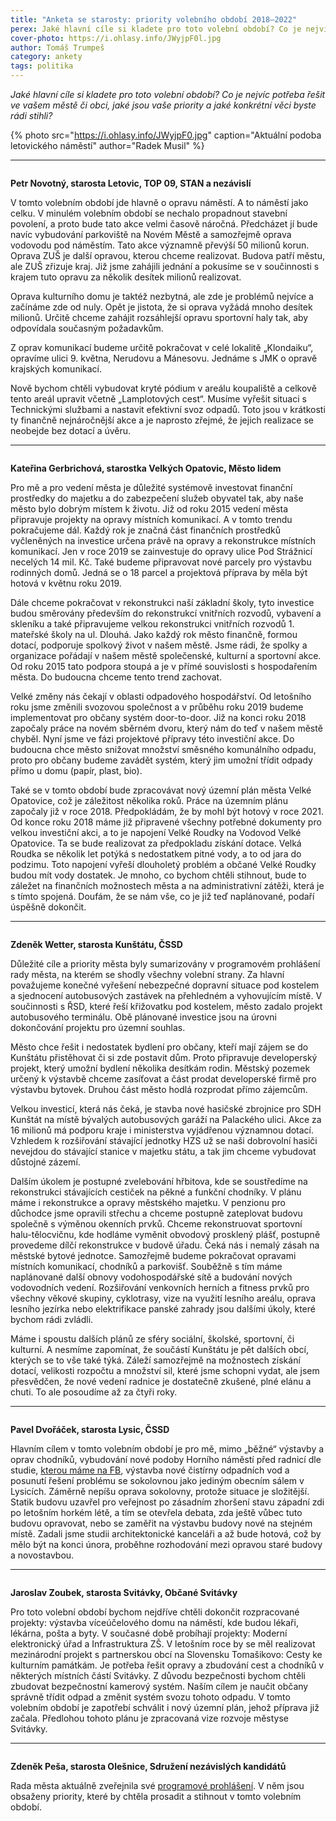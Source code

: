 ```yaml
---
title: "Anketa se starosty: priority volebního období 2018–2022"
perex: Jaké hlavní cíle si kladete pro toto volební období? Co je nejvíc potřeba řešit ve vaší obci, jaké jsou vaše priority a jaké konkrétní věci byste rádi stihli? Odpovídají starostové Letovic, Velkých Opatovic, Kunštátu, Lysic, Svitávky a Olešnice.
cover-photo: https://i.ohlasy.info/JWyjpF0l.jpg
author: Tomáš Trumpeš
category: ankety
tags: politika
---
```


*Jaké hlavní cíle si kladete pro toto volební období? Co je nejvíc potřeba řešit ve vašem městě či obci, jaké jsou vaše priority a jaké konkrétní věci byste rádi stihli?*

{% photo src="https://i.ohlasy.info/JWyjpF0.jpg" caption="Aktuální podoba letovického náměstí" author="Radek Musil" %}

---

<img class="profile-picture" src="https://i.ohlasy.info/v1CQ44i.jpg" alt="" />

**Petr Novotný, starosta Letovic, TOP 09, STAN a nezávislí**

V tomto volebním období jde hlavně o opravu náměstí. A to náměstí jako celku. V minulém volebním období se nechalo propadnout stavební povolení, a proto bude tato akce velmi časově náročná. Předcházet jí bude navíc vybudování parkoviště na Novém Městě a samozřejmě oprava vodovodu pod náměstím. Tato akce významně převýší 50 milionů korun. Oprava ZUŠ je další opravou, kterou chceme realizovat. Budova patří městu, ale ZUŠ zřizuje kraj. Již jsme zahájili jednání a pokusíme se v součinnosti s krajem tuto opravu za několik desítek milionů realizovat. 

Oprava kulturního domu je taktéž nezbytná, ale zde je problémů nejvíce a začínáme zde od nuly. Opět je jistota, že si oprava vyžádá mnoho desítek milionů. Určitě chceme zahájit rozsáhlejší opravu sportovní haly tak, aby odpovídala současným požadavkům. 

Z oprav komunikací budeme určitě pokračovat v celé lokalitě „Klondaiku“, opravíme ulici 9. května, Nerudovu a Mánesovu. Jednáme s JMK o opravě krajských komunikací. 

Nově bychom chtěli vybudovat kryté pódium v areálu koupaliště a celkově tento areál upravit včetně „Lamplotových cest“. Musíme vyřešit situaci s Technickými službami a nastavit efektivní svoz odpadů. Toto jsou v krátkosti ty finančně nejnáročnější akce a je naprosto zřejmé, že jejich realizace se neobejde bez dotací a úvěru.

---

<img class="profile-picture" src="https://i.ohlasy.info/j44UrIE.jpg" alt="" />

**Kateřina Gerbrichová, starostka Velkých Opatovic, Město lidem**

Pro mě a pro vedení města je důležité systémově investovat finanční prostředky do majetku a do zabezpečení služeb obyvatel tak, aby naše město bylo dobrým místem k životu. Již od roku 2015 vedení města připravuje projekty na opravy místních komunikací. A v tomto trendu pokračujeme dál. Každý rok je značná část finančních prostředků vyčleněných na investice určena právě na opravy a rekonstrukce místních komunikací. Jen v roce 2019 se zainvestuje do opravy ulice Pod Strážnicí necelých 14 mil. Kč. Také budeme připravovat nové parcely pro výstavbu rodinných domů. Jedná se o 18 parcel a projektová příprava by měla být hotová v květnu roku 2019.

Dále chceme pokračovat v rekonstrukci naší základní školy, tyto investice budou směrovány především do rekonstrukcí vnitřních rozvodů, vybavení a skleníku a také připravujeme velkou rekonstrukci vnitřních rozvodů 1. mateřské školy na ul. Dlouhá. Jako každý rok město finančně, formou dotací, podporuje spolkový život v našem městě. Jsme rádi, že spolky a organizace pořádají v našem městě společenské, kulturní a sportovní akce. Od roku 2015 tato podpora stoupá a je v přímé souvislosti s hospodařením města. Do budoucna chceme tento trend zachovat.

Velké změny nás čekají v oblasti odpadového hospodářství. Od letošního roku jsme změnili svozovou společnost a v průběhu roku 2019 budeme implementovat pro občany systém door-to-door. Již na konci roku 2018 započaly práce na novém sběrném dvoru, který nám do teď v našem městě chyběl. Nyní jsme ve fázi projektové přípravy této investiční akce. Do budoucna chce město snižovat množství směsného komunálního odpadu, proto pro občany budeme zavádět systém, který jim umožní třídit odpady přímo u domu (papír, plast, bio). 

Také se v tomto období bude zpracovávat nový územní plán města Velké Opatovice, což je záležitost několika roků. Práce na územním plánu započaly již v roce 2018. Předpokládám, že by mohl být hotový v roce 2021. Od konce roku 2018 máme již připravené všechny potřebné dokumenty pro velkou investiční akci, a to je napojení Velké Roudky na Vodovod Velké Opatovice. Ta se bude realizovat za předpokladu získání dotace. Velká Roudka se několik let potýká s nedostatkem pitné vody, a to od jara do podzimu. Toto napojení vyřeší dlouholetý problém a občané Velké Roudky budou mít vody dostatek. Je mnoho, co bychom chtěli stihnout, bude to záležet na finančních možnostech města a na administrativní zátěži, která je s tímto spojená. Doufám, že se nám vše, co je již teď naplánované, podaří úspěšně dokončit.

---

<img class="profile-picture" src="https://i.ohlasy.info/BF4JtL6.jpg" alt="" />

**Zdeněk Wetter, starosta Kunštátu, ČSSD**

Důležité cíle a priority města byly sumarizovány v programovém prohlášení rady města, na kterém se shodly všechny volební strany. Za hlavní považujeme konečné vyřešení nebezpečné dopravní situace pod kostelem a sjednocení autobusových zastávek na přehledném a vyhovujícím místě. V součinnosti s ŘSD, které řeší křižovatku pod kostelem, město zadalo projekt autobusového terminálu. Obě plánované investice jsou na úrovni dokončování projektu pro územní souhlas. 

Město chce řešit i nedostatek bydlení pro občany, kteří mají zájem se do Kunštátu přistěhovat či si zde postavit dům. Proto připravuje developerský projekt, který umožní bydlení několika desítkám rodin. Městský pozemek určený k výstavbě chceme zasíťovat a část prodat developerské firmě pro výstavbu bytovek. Druhou část město hodlá rozprodat přímo zájemcům. 

Velkou investicí, která nás čeká, je stavba nové hasičské zbrojnice pro SDH Kunštát na místě bývalých autobusových garáží na Palackého ulici. Akce za 16 milionů má podporu kraje i ministerstva vyjádřenou významnou dotací. Vzhledem k rozšiřování stávající jednotky HZS už se naši dobrovolní hasiči nevejdou do stávající stanice v majetku státu, a tak jim chceme vybudovat důstojné zázemí.  

Dalším úkolem je postupné zvelebování hřbitova, kde se soustředíme na rekonstrukci stávajících cestiček na pěkné a funkční chodníky. V plánu máme i rekonstrukce a opravy městského majetku. V penzionu pro důchodce jsme opravili střechu a chceme postupně zateplovat budovu společně s výměnou okenních prvků. Chceme rekonstruovat sportovní halu-tělocvičnu, kde hodláme vyměnit obvodový prosklený plášť, postupně provedeme dílčí rekonstrukce v budově úřadu. Čeká nás i nemalý zásah na městské bytové jednotce. Samozřejmě budeme pokračovat opravami místních komunikací, chodníků a parkovišť. Souběžně s tím máme naplánované další obnovy vodohospodářské sítě a budování nových vodovodních vedení. Rozšiřování venkovních herních a fitness prvků pro všechny věkové skupiny, cyklotrasy, vize na využití lesního areálu, oprava lesního jezírka nebo elektrifikace panské zahrady jsou dalšími úkoly, které bychom rádi zvládli. 

Máme i spoustu dalších plánů ze sféry sociální, školské, sportovní, či kulturní. A nesmíme zapomínat, že součástí Kunštátu je pět dalších obcí, kterých se to vše také týká. Záleží samozřejmě na možnostech získání dotací, velikosti rozpočtu a množství sil, které jsme schopni vydat, ale jsem přesvědčen, že nové vedení radnice je dostatečně zkušené, plné elánu a chuti. To ale posoudíme až za čtyři roky.

---

<img class="profile-picture" src="https://i.ohlasy.info/fubTZtT.jpg" alt="" />

**Pavel Dvořáček, starosta Lysic, ČSSD**

Hlavním cílem v tomto volebním období je pro mě, mimo „běžné“ výstavby a oprav chodníků, vybudování nové podoby Horního náměstí před radnicí dle studie, [kterou máme na FB](https://www.facebook.com/mestyslysice/videos/1815212222114857/), výstavba nové čistírny odpadních vod a posunutí řešení problému se sokolovnou jako jediným obecním sálem v Lysicích. Záměrně nepíšu oprava sokolovny, protože situace je složitější. Statik budovu uzavřel pro veřejnost po zásadním zhoršení stavu západní zdi po letošním horkém létě, a tím se otevřela debata, zda ještě vůbec tuto budovu opravovat, nebo se zaměřit na výstavbu budovy nové na stejném místě. Zadali jsme studii architektonické kanceláři a až bude hotová, což by mělo být na konci února, proběhne rozhodování mezi opravou staré budovy a novostavbou.

---

<img class="profile-picture" src="https://i.ohlasy.info/A0RbHkn.jpg" alt="" />

**Jaroslav Zoubek, starosta Svitávky, Občané Svitávky**

Pro toto volební období bychom nejdříve chtěli dokončit rozpracované projekty: výstavba víceúčelového domu na náměstí, kde budou lékaři, lékárna, pošta a byty. V současné době probíhají projekty: Moderní elektronický úřad a Infrastruktura ZŠ. V letošním roce by se měl realizovat mezinárodní projekt s partnerskou obcí na Slovensku Tomašikovo: Cesty ke kulturním památkám. Je potřeba řešit opravy a zbudování cest a chodníků v některých místních částí Svitávky. Z důvodu bezpečnosti bychom chtěli zbudovat bezpečnostní kamerový systém. Naším cílem je naučit občany správně třídit odpad a změnit systém svozu tohoto odpadu. V tomto volebním období je zapotřebí schválit i nový územní plán, jehož příprava již začala. Předlohou tohoto plánu je zpracovaná vize rozvoje městyse Svitávky.

---

<img class="profile-picture" src="https://i.ohlasy.info/o1ID7i9.jpg" alt="" />

**Zdeněk Peša, starosta Olešnice, Sdružení nezávislých kandidátů**

Rada města aktuálně zveřejnila své [programové prohlášení](https://www.olesnice.cz/zpravy-z-radnice/programove-prohlaseni-rady-mesta-na-volebni-obdobi-2018-2022). V něm jsou obsaženy priority, které by chtěla prosadit a stihnout v tomto volebním období.

